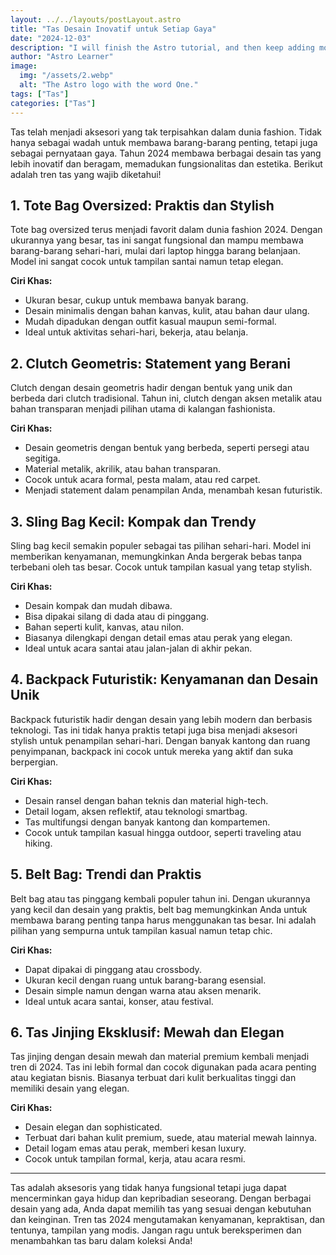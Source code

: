 ```yaml
---
layout: ../../layouts/postLayout.astro
title: "Tas Desain Inovatif untuk Setiap Gaya"
date: "2024-12-03"
description: "I will finish the Astro tutorial, and then keep adding more posts. Watch this space for more to come"
author: "Astro Learner"
image:
  img: "/assets/2.webp"
  alt: "The Astro logo with the word One."
tags: ["Tas"]
categories: ["Tas"]
---
```



Tas telah menjadi aksesori yang tak terpisahkan dalam dunia fashion. Tidak hanya sebagai wadah untuk membawa barang-barang penting, tetapi juga sebagai pernyataan gaya. Tahun 2024 membawa berbagai desain tas yang lebih inovatif dan beragam, memadukan fungsionalitas dan estetika. Berikut adalah tren tas yang wajib diketahui!

## 1. Tote Bag Oversized: Praktis dan Stylish

Tote bag oversized terus menjadi favorit dalam dunia fashion 2024. Dengan ukurannya yang besar, tas ini sangat fungsional dan mampu membawa barang-barang sehari-hari, mulai dari laptop hingga barang belanjaan. Model ini sangat cocok untuk tampilan santai namun tetap elegan.

**Ciri Khas:**
- Ukuran besar, cukup untuk membawa banyak barang.
- Desain minimalis dengan bahan kanvas, kulit, atau bahan daur ulang.
- Mudah dipadukan dengan outfit kasual maupun semi-formal.
- Ideal untuk aktivitas sehari-hari, bekerja, atau belanja.

## 2. Clutch Geometris: Statement yang Berani

Clutch dengan desain geometris hadir dengan bentuk yang unik dan berbeda dari clutch tradisional. Tahun ini, clutch dengan aksen metalik atau bahan transparan menjadi pilihan utama di kalangan fashionista.

**Ciri Khas:**
- Desain geometris dengan bentuk yang berbeda, seperti persegi atau segitiga.
- Material metalik, akrilik, atau bahan transparan.
- Cocok untuk acara formal, pesta malam, atau red carpet.
- Menjadi statement dalam penampilan Anda, menambah kesan futuristik.

## 3. Sling Bag Kecil: Kompak dan Trendy

Sling bag kecil semakin populer sebagai tas pilihan sehari-hari. Model ini memberikan kenyamanan, memungkinkan Anda bergerak bebas tanpa terbebani oleh tas besar. Cocok untuk tampilan kasual yang tetap stylish.

**Ciri Khas:**
- Desain kompak dan mudah dibawa.
- Bisa dipakai silang di dada atau di pinggang.
- Bahan seperti kulit, kanvas, atau nilon.
- Biasanya dilengkapi dengan detail emas atau perak yang elegan.
- Ideal untuk acara santai atau jalan-jalan di akhir pekan.

## 4. Backpack Futuristik: Kenyamanan dan Desain Unik

Backpack futuristik hadir dengan desain yang lebih modern dan berbasis teknologi. Tas ini tidak hanya praktis tetapi juga bisa menjadi aksesori stylish untuk penampilan sehari-hari. Dengan banyak kantong dan ruang penyimpanan, backpack ini cocok untuk mereka yang aktif dan suka berpergian.

**Ciri Khas:**
- Desain ransel dengan bahan teknis dan material high-tech.
- Detail logam, aksen reflektif, atau teknologi smartbag.
- Tas multifungsi dengan banyak kantong dan kompartemen.
- Cocok untuk tampilan kasual hingga outdoor, seperti traveling atau hiking.

## 5. Belt Bag: Trendi dan Praktis

Belt bag atau tas pinggang kembali populer tahun ini. Dengan ukurannya yang kecil dan desain yang praktis, belt bag memungkinkan Anda untuk membawa barang penting tanpa harus menggunakan tas besar. Ini adalah pilihan yang sempurna untuk tampilan kasual namun tetap chic.

**Ciri Khas:**
- Dapat dipakai di pinggang atau crossbody.
- Ukuran kecil dengan ruang untuk barang-barang esensial.
- Desain simple namun dengan warna atau aksen menarik.
- Ideal untuk acara santai, konser, atau festival.

## 6. Tas Jinjing Eksklusif: Mewah dan Elegan

Tas jinjing dengan desain mewah dan material premium kembali menjadi tren di 2024. Tas ini lebih formal dan cocok digunakan pada acara penting atau kegiatan bisnis. Biasanya terbuat dari kulit berkualitas tinggi dan memiliki desain yang elegan.

**Ciri Khas:**
- Desain elegan dan sophisticated.
- Terbuat dari bahan kulit premium, suede, atau material mewah lainnya.
- Detail logam emas atau perak, memberi kesan luxury.
- Cocok untuk tampilan formal, kerja, atau acara resmi.

---

Tas adalah aksesoris yang tidak hanya fungsional tetapi juga dapat mencerminkan gaya hidup dan kepribadian seseorang. Dengan berbagai desain yang ada, Anda dapat memilih tas yang sesuai dengan kebutuhan dan keinginan. Tren tas 2024 mengutamakan kenyamanan, kepraktisan, dan tentunya, tampilan yang modis. Jangan ragu untuk bereksperimen dan menambahkan tas baru dalam koleksi Anda!  
